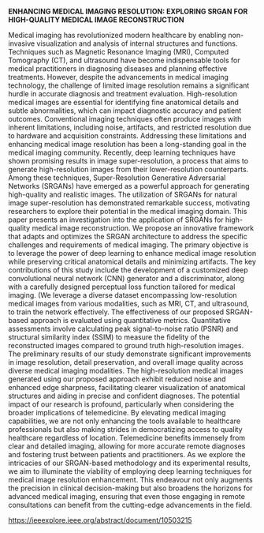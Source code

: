 **ENHANCING MEDICAL IMAGING RESOLUTION: EXPLORING SRGAN FOR HIGH-QUALITY MEDICAL IMAGE RECONSTRUCTION**

Medical imaging has revolutionized modern healthcare by enabling non-invasive visualization and analysis of internal structures and functions. Techniques such as Magnetic Resonance Imaging (MRI), Computed Tomography (CT), and ultrasound have become indispensable tools for medical practitioners in diagnosing diseases and planning effective treatments. However, despite the advancements in medical imaging technology, the challenge of limited image resolution remains a significant hurdle in accurate diagnosis and treatment evaluation. High-resolution medical images are essential for identifying fine anatomical details and subtle abnormalities, which can impact diagnostic accuracy and patient outcomes. Conventional imaging techniques often produce images with inherent limitations, including noise, artifacts, and restricted resolution due to hardware and acquisition constraints. Addressing these limitations and enhancing medical image resolution has been a long-standing goal in the medical imaging community. Recently, deep learning techniques have shown promising results in image super-resolution, a process that aims to generate high-resolution images from their lower-resolution counterparts. Among these techniques, Super-Resolution Generative Adversarial Networks (SRGANs) have emerged as a powerful approach for generating high-quality and realistic images. The utilization of SRGANs for natural image super-resolution has demonstrated remarkable success, motivating researchers to explore their potential in the medical imaging domain. 
This paper presents an investigation into the application of SRGANs for high-quality medical image reconstruction. We propose an innovative framework that adapts and optimizes the SRGAN architecture to address the specific challenges and requirements of medical imaging. The primary objective is to leverage the power of deep learning to enhance medical image resolution while preserving critical anatomical details and minimizing artifacts. The key contributions of this study include the development of a customized deep convolutional neural network (CNN) generator and a discriminator, along with a carefully designed perceptual loss function tailored for medical imaging. (We leverage a diverse dataset encompassing low-resolution medical images from various modalities, such as MRI, CT, and ultrasound, to train the network effectively. The effectiveness of our proposed SRGAN-based approach is evaluated using quantitative metrics. Quantitative assessments involve calculating peak signal-to-noise ratio (PSNR) and structural similarity index (SSIM) to measure the fidelity of the reconstructed images compared to ground truth high-resolution images. The preliminary results of our study demonstrate significant improvements in image resolution, detail preservation, and overall image quality across diverse medical imaging modalities. The high-resolution medical images generated using our proposed approach exhibit reduced noise and enhanced edge sharpness, facilitating clearer visualization of anatomical structures and aiding in precise and confident diagnoses. 
The potential impact of our research is profound, particularly when considering the broader implications of telemedicine. By elevating medical imaging capabilities, we are not only enhancing the tools available to healthcare professionals but also making strides in democratizing access to quality healthcare regardless of location. Telemedicine benefits immensely from clear and detailed imaging, allowing for more accurate remote diagnoses and fostering trust between patients and practitioners. As we explore the intricacies of our SRGAN-based methodology and its experimental results, we aim to illuminate the viability of employing deep learning techniques for medical image resolution enhancement. This endeavour not only augments the precision in clinical decision-making but also broadens the horizons for advanced medical imaging, ensuring that even those engaging in remote consultations can benefit from the cutting-edge advancements in the field.

https://ieeexplore.ieee.org/abstract/document/10503215
